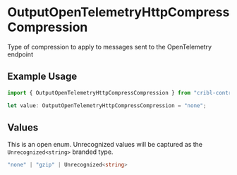 # OutputOpenTelemetryHttpCompressCompression

Type of compression to apply to messages sent to the OpenTelemetry endpoint

## Example Usage

```typescript
import { OutputOpenTelemetryHttpCompressCompression } from "cribl-control-plane/models/operations";

let value: OutputOpenTelemetryHttpCompressCompression = "none";
```

## Values

This is an open enum. Unrecognized values will be captured as the `Unrecognized<string>` branded type.

```typescript
"none" | "gzip" | Unrecognized<string>
```